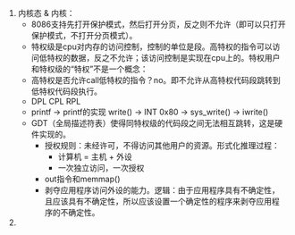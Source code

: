 1. 内核态 & 内核：
   - 8086支持先打开保护模式，然后打开分页，反之则不允许（即可以只打开保护模式，不打开分页模式）。
   - 特权级是cpu对内存的访问控制，控制的单位是段。高特权的指令可以访问低特权的数据，反之不允许；该访问控制是实现在cpu上的。特权用户和特权级的“特权”不是一个概念：
   - 高特权是否允许call低特权的指令？no。即不允许从高特权代码段跳转到低特权代码段执行。
   - DPL CPL RPL
   - printf -> printf的实现 write() -> INT 0x80 -> sys_write() ->  iwrite()
   - GDT（全局描述符表）使得同特权级的代码段之间无法相互跳转，这是硬件实现的。
     - 授权规则：未经许可，不得访问其他用户的资源。形式化推理过程：
       - 计算机 = 主机 + 外设
       - 一次独立访问，一次授权
     - out指令和memmap()
     - 剥夺应用程序访问外设的能力。逻辑：由于应用程序具有不确定性，且应该具有不确定性，所以应该设置一个确定性的程序来剥夺应用程序的不确定性。
2. 